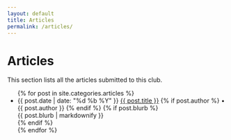 ```yaml
---
layout: default
title: Articles
permalink: /articles/
---
```


# Articles

This section lists all the articles submitted to this club.

<div class="post-block">
    <ul>
        {% for post in site.categories.articles %}
            <li>
                <span class="post-date"> {{ post.date | date: "%d %b %Y" }} </span>
                <a class="post-link" href="{{ post.url | relative_url }}">{{ post.title }}</a>
                {% if post.author %}
                    <span class="dot">•</span>
                    <span class="post-author">{{ post.author }}</span>
                {% endif %}
                {% if post.blurb %}
                    <div class="post-blurb">{{ post.blurb | markdownify }}</div>
                {% endif %}
            </li>
        {% endfor %}
    </ul>
</div>
